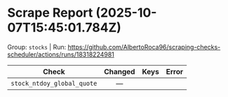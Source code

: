# Scrape Report (2025-10-07T15:45:01.784Z)

Group: `stocks`  |  Run: https://github.com/AlbertoRoca96/scraping-checks-scheduler/actions/runs/18318224981

| Check | Changed | Keys | Error |
|---|:---:|:--|:--|
| `stock_ntdoy_global_quote` | — |  |  |
